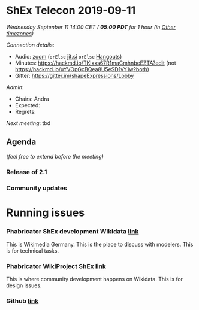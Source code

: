 # ShEx Telecon 2019-09-11

*Wednesday Septenber 11 14:00 CET / __05:00 PDT__ for 1 hour (in [Other timezones](https://www.timeanddate.com/worldclock/fixedtime.html?msg=ShEx+CG&iso=20190911T14&p1=195&ah=1))*

*Connection details*:
* Audio: [zoom](https://zoom.us/j/441496948) (`orElse` [jit.si](https://meet.jit.si/ShEx) `orElse` [Hangouts](http://tinyurl.com/ShEx-hangouts))
* Minutes: https://hackmd.io/TKlxxs67R1maCmhnbeEZTA?edit (not https://hackmd.io/uYVOpGcBQea8U5eSD1vY1w?both)
* Gitter: https://gitter.im/shapeExpressions/Lobby

*Admin*:
 * Chairs: Andra
 * Expected: 
 * Regrets: 

*Next meeting*: tbd

## Agenda
*(feel free to extend before the meeting)*

### Release of 2.1

### Community updates

# Running issues
### Phabricator ShEx development Wikidata [link](https://phabricator.wikimedia.org/project/board/3789/)
This is Wikimedia Germany.  This is the place to discuss with modelers.  This is for technical tasks.

### Phabricator WikiProject ShEx [link](https://phabricator.wikimedia.org/project/bord/3356/)
This is where community development happens on Wikidata.  This is for design issues.

### Github [link](https://github.com/shexSpec/schemas/issues)



